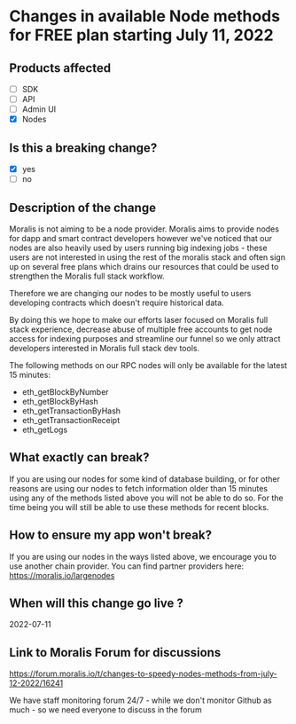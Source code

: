 # Changes in available Node methods for FREE plan starting July 11, 2022

## Products affected
- [ ] SDK
- [ ] API
- [ ] Admin UI
- [X] Nodes

## Is this a breaking change?
- [X] yes
- [ ] no

## Description of the change
Moralis is not aiming to be a node provider. Moralis aims to provide nodes for dapp and smart contract developers however we've noticed that our nodes are also heavily used by users running big indexing jobs - these users are not interested in using the rest of the moralis stack and often sign up on several free plans which drains our resources that could be used to strengthen the Moralis full stack workflow.

Therefore we are changing our nodes to be mostly useful to users developing contracts which doesn't require historical data.

By doing this we hope to make our efforts laser focused on Moralis full stack experience, decrease abuse of multiple free accounts to get node access for indexing purposes and streamline our funnel so we only attract developers interested in Moralis full stack dev tools.

The following methods on our RPC nodes will only be available for the latest 15 minutes:
 - eth_getBlockByNumber
 - eth_getBlockByHash
 - eth_getTransactionByHash
 - eth_getTransactionReceipt
 - eth_getLogs

## What exactly can break?
If you are using our nodes for some kind of database building, or for other reasons are using our nodes to fetch information older than 15 minutes using any of the methods listed above you will not be able to do so.
For the time being you will still be able to use these methods for recent blocks.

## How to ensure my app won't break?
If you are using our nodes in the ways listed above, we  encourage you to use another chain provider.
You can find partner providers here: https://moralis.io/largenodes

## When will this change go live ?
2022-07-11

## Link to Moralis Forum for discussions
https://forum.moralis.io/t/changes-to-speedy-nodes-methods-from-july-12-2022/16241

We have staff monitoring forum 24/7 - while we don't monitor Github as much - so we need everyone to discuss in the forum
